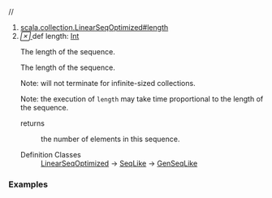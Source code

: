 //
<ol>
<li><a href="https://www.scala-lang.org/api/2.12.3/scala/collection/immutable/List.html#length:Int">scala.collection.LinearSeqOptimized#length</a></li>
<li name="scala.collection.LinearSeqOptimized#length" visbl="pub" class="indented0 " data-isabs="false" fullcomment="yes" group="Ungrouped"> <a id="length:Int"></a> <span class="permalink"> <a href="../../../scala/collection/immutable/List.html#length:Int" title="Permalink"> <i class="material-icons"></i> </a> </span> <span class="modifier_kind"> <span class="modifier"></span> <span class="kind">def</span> </span> <span class="symbol"> <span class="name">length</span><span class="result">: <a href="../../Int.html" class="extype" name="scala.Int">Int</a></span> </span> <p class="shortcomment cmt">The length of the sequence.</p>
 <div class="fullcomment">
  <div class="comment cmt">
   <p>The length of the sequence.</p>
   <p> Note: will not terminate for infinite-sized collections.</p>
   <p> Note: the execution of <code>length</code> may take time proportional to the length of the sequence.</p>
  </div>
  <dl class="paramcmts block">
   <dt>
    returns
   </dt>
   <dd class="cmt">
    <p>the number of elements in this sequence.</p>
   </dd>
  </dl>
  <dl class="attributes block"> 
   <dt>
    Definition Classes
   </dt>
   <dd>
    <a href="../LinearSeqOptimized.html" class="extype" name="scala.collection.LinearSeqOptimized">LinearSeqOptimized</a> → 
    <a href="../SeqLike.html" class="extype" name="scala.collection.SeqLike">SeqLike</a> → 
    <a href="../GenSeqLike.html" class="extype" name="scala.collection.GenSeqLike">GenSeqLike</a>
   </dd>
  </dl>
 </div> </li>
        </ol>


### Examples



























